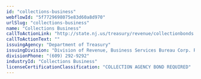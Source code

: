 ```yaml
---
id: "collections-business"
webflowId: "5f7729698075e83d60a8d970"
urlSlug: "collections-business"
name: "Collections Business"
callToActionLink: "http://state.nj.us/treasury/revenue/collectionbonds.pdf"
callToActionText: ""
issuingAgency: "Department of Treasury"
issuingDivision: "Division of Revenue, Business Services Bureau Corp. Records"
divisionPhone: "(609) 292-9292"
industryId: "Collections Business"
licenseCertificationClassification: "COLLECTION AGENCY BOND REQUIRED"
---
```

